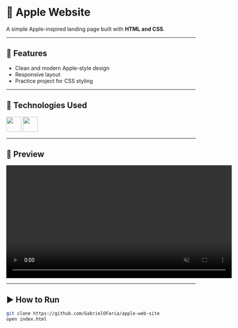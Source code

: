 # 🍏 Apple Website

A simple Apple-inspired landing page built with **HTML and CSS**.

---

## 🚀 Features
- Clean and modern Apple-style design
- Responsive layout
- Practice project for CSS styling

---

## 🔧 Technologies Used
<p align="left">
  <img src="https://cdn.jsdelivr.net/gh/devicons/devicon/icons/html5/html5-original.svg" width="40"/>
  <img src="https://cdn.jsdelivr.net/gh/devicons/devicon/icons/css3/css3-original.svg" width="40"/>
</p>

---

## 🎥 Preview


<video src="demo.mp4" controls autoplay loop muted width="600"></video>


---

## ▶️ How to Run
```bash
git clone https://github.com/GabrielOFaria/apple-web-site
open index.html

